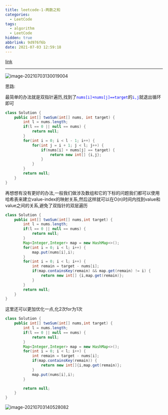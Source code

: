 ```yaml
---
title: leetcode-1-两数之和
categories:
  - LeetCode
tags:
  - algorithm
  - LeetCode
hidden: true
abbrlink: 9d976f6b
date: 2021-07-03 12:59:18
---
```


[link](https://leetcode-cn.com/problems/two-sum/submissions/)

<hr/>

![image-20210703130019004](https://gitee.com/cao_ziqiang/img/raw/master/20210703130019.png)

思路:

最简单的办法就是双指针遍历,找到了<font color="blue">`nums[i]+nums[j]==target`</font>的<font color="blue">`i,j`</font>就退出循环即可

```java
class Solution {
    public int[] twoSum(int[] nums, int target) {
        int l = nums.length;
        if(l == 0 || null == nums) {
            return null;
        }
        for(int i = 0; i < l - 1; i++) {
            for(int j = i + 1; j < l; j++) {
                if(nums[i] + nums[j] == target) {
                    return new int[] {i,j};
                }
            }
        }
        return null;
    }
}
```

再想想有没有更好的办法,一般我们做涉及数组和它的下标的问题我们都可以使用哈希表来建立value-index的映射关系,然后这样就可以在O(n)时间内找到value和value之间的关系,避免了双指针的双层遍历

```java
class Solution {
    public int[] twoSum(int[] nums,int target) {
        int l = nums.length;
        if(l == 0 || null == nums) {
            return null;
        }
        Map<Integer,Integer> map = new HashMap<>();
        for(int i = 0; i < l; i++) {
            map.put(nums[i],i);
        }
        for(int i = 0; i < l; i++) {
            int remain = target - nums[i];
            if(map.containsKey(remain) && map.get(remain) != i) {
                return new int[] {i,map.get(remain)};
            }
        }
        return null;
    }
}
```

这里还可以更加优化一点,化2次for为1次

```java
class Solution {
    public int[] twoSum(int[] nums,int target) {
        int l = nums.length;
        if(l == 0 || null == nums) {
            return null;
        }
        Map<Integer,Integer> map = new HashMap<>();
        for(int i = 0; i < l; i++) {
            int remain = target - nums[i];
            if(map.containsKey(remain)) {
                return new int[]{i,map.get(remain)};
            }
            map.put(nums[i],i);
        }

        return null;
    }
}
```

![image-20210703140528082](https://gitee.com/cao_ziqiang/img/raw/master/20210703140528.png)

